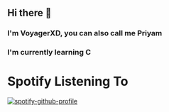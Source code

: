 ## Hi there 👋
### I'm VoyagerXD, you can also call me Priyam
### I'm currently learning C

# Spotify Listening To
[![spotify-github-profile](https://spotify-github-profile.kittinanx.com/api/view?uid=31tb2733wogqgree7mjmebaq2ubm&cover_image=true&theme=default&show_offline=true&background_color=121212&interchange=true&bar_color=4eabb1&bar_color_cover=true)](https://spotify-github-profile.kittinanx.com/api/view?uid=31tb2733wogqgree7mjmebaq2ubm&redirect=true)
<!--
**Voyager-XD/Voyager-XD** is a ✨ _special_ ✨ repository because its `README.md` (this file) appears on your GitHub profile.

Here are some ideas to get you started:

- 🔭 I’m currently working on ...
- 🌱 I’m currently learning ...
- 👯 I’m looking to collaborate on ...
- 🤔 I’m looking for help with ...
- 💬 Ask me about ...
- 📫 How to reach me: ...
- 😄 Pronouns: ...
- ⚡ Fun fact: ...
-->
